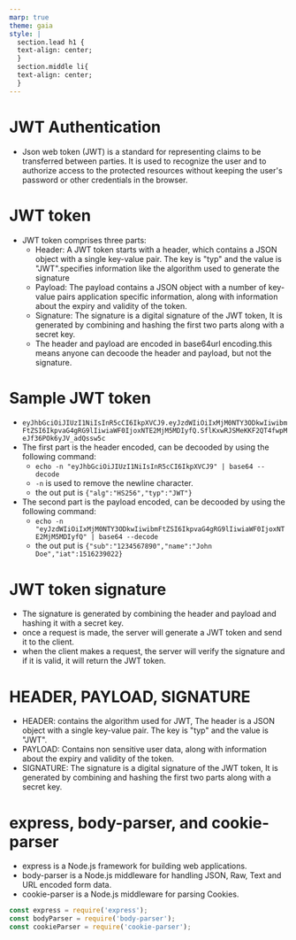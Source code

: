 ```yaml
---
marp: true
theme: gaia
style: |
  section.lead h1 {
  text-align: center;
  }
  section.middle li{
  text-align: center;
  }
---
```

<!-- headingDivider: 2 -->
<!--
theme: gaia
class: lead
-->

# JWT Authentication 
* Json web token (JWT) is a standard for representing claims to be transferred between parties. It is used to recognize the user and to authorize access to the protected resources without keeping the user's password or other credentials in the browser.

# JWT token
* JWT token comprises three parts:
  * Header: A JWT token starts with a header, which contains a JSON object with a single key-value pair. The key is "typ" and the value is "JWT".specifies information like the algorithm used to generate the signature 
  * Payload: The payload contains a JSON object with a number of key-value pairs application specific information, along with information about the expiry and validity of the token.
  * Signature: The signature is a digital signature of the JWT token, It is generated by combining and hashing the first two parts along with a secret key.
  * The header and payload are encoded in base64url encoding.this means anyone can decoode the header and payload, but not the signature.

# Sample JWT token
* `eyJhbGciOiJIUzI1NiIsInR5cCI6IkpXVCJ9.eyJzdWIiOiIxMjM0NTY3ODkwIiwibmFtZSI6IkpvaG4gRG9lIiwiaWF0IjoxNTE2MjM5MDIyfQ.SflKxwRJSMeKKF2QT4fwpMeJf36POk6yJV_adQssw5c`
* The first part is the header encoded, can be decooded by using the following command:
  * `echo -n "eyJhbGciOiJIUzI1NiIsInR5cCI6IkpXVCJ9" | base64 --decode`
  * `-n` is used to remove the newline character.
  * the out put is `{"alg":"HS256","typ":"JWT"}`
* The second part is the payload encoded, can be decooded by using the following command:
  * `echo -n "eyJzdWIiOiIxMjM0NTY3ODkwIiwibmFtZSI6IkpvaG4gRG9lIiwiaWF0IjoxNTE2MjM5MDIyfQ" | base64 --decode`
  * the out put is `{"sub":"1234567890","name":"John Doe","iat":1516239022}`

# JWT token signature
* The signature is generated by combining the header and payload and hashing it with a secret key.
* once a request is made, the server will generate a JWT token and send it to the client.
* when the client makes a request, the server will verify the signature and if it is valid, it will return the JWT token.

# HEADER, PAYLOAD, SIGNATURE
* HEADER: contains the algorithm used for JWT, The header is a JSON object with a single key-value pair. The key is "typ" and the value is "JWT".
* PAYLOAD: Contains non sensitive user data, along with information about the expiry and validity of the token.
* SIGNATURE: The signature is a digital signature of the JWT token, It is generated by combining and hashing the first two parts along with a secret key.
# express, body-parser, and cookie-parser
* express is a Node.js framework for building web applications.
* body-parser is a Node.js middleware for handling JSON, Raw, Text and URL encoded form data.
* cookie-parser is a Node.js middleware for parsing Cookies.
```js
const express = require('express');
const bodyParser = require('body-parser');
const cookieParser = require('cookie-parser');
```